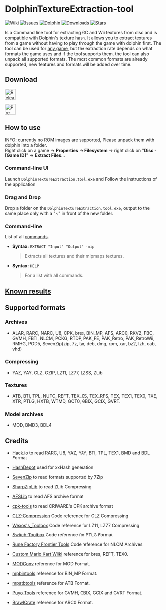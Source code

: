 # DolphinTextureExtraction-tool
[![Wiki](https://img.shields.io/badge/Wiki-grey)](https://github.com/Venomalia/DolphinTextureExtraction-tool/wiki)
[![Issues](https://img.shields.io/github/issues/Venomalia/DolphinTextureExtraction-tool?color=orange)](https://github.com/Venomalia/DolphinTextureExtraction-tool/issues)
[![Dolphin](https://img.shields.io/badge/Dolphin-Forum-88e)](https://forums.dolphin-emu.org/Thread-textureextraction-tool-v0-8-2-6)
[![Downloads](https://img.shields.io/github/downloads/Venomalia/DolphinTextureExtraction-tool/total?color=907&label=Downloads)](https://github.com/Venomalia/DolphinTextureExtraction-tool/releases)
[![Stars](https://img.shields.io/github/stars/Venomalia/DolphinTextureExtraction-tool?color=990&label=Stars)](https://github.com/Venomalia/DolphinTextureExtraction-tool/stargazers)

Is a Command line tool for extracting GC and Wii textures from disc and is compatible with Dolphin's texture hash.
It allows you to extract textures from a game without having to play through the game with dolphin first.
The tool can be used for [any game](https://github.com/Venomalia/DolphinTextureExtraction-tool/wiki/Known-results), but the extraction rate depends on what formats the game uses and if the tool supports them.
the tool can also unpack all supported formats.
The most common formats are already supported, new features and formats will be added over time.

## Download
[<img src="https://img.shields.io/github/v/release/Venomalia/DolphinTextureExtraction-tool?style=for-the-badge" alt="Release Download" height="34"/>](https://github.com/Venomalia/DolphinTextureExtraction-tool/releases/latest)

[<img src="https://img.shields.io/github/v/release/Venomalia/DolphinTextureExtraction-tool?include_prereleases&sort=semver&label=prerelease&style=for-the-badge" alt="Pre releases Download" height="34"/>](https://github.com/Venomalia/DolphinTextureExtraction-tool/releases/)

## How to use
INFO: currently no ROM images are supported, Please unpack them with dolphin into a folder.  
Right click on a game -> **Properties** -> **Filesystem** -> right click on "**Disc - [Game ID]**" -> **Extract Files**...

### Command-line UI
Launch `DolphinTextureExtraction.tool.exe` and
Follow the instructions of the application

### Drag and Drop
Drop a folder on the `DolphinTextureExtraction.tool.exe`,
output to the same place only with a "~" in front of the new folder.

### Command-line
List of all [commands](https://github.com/Venomalia/DolphinTextureExtraction-tool/wiki/Command-Line-Commands).

- **Syntax:** `EXTRACT "Input" "Output" -mip`
   > Extracts all textures and their mipmaps textures.

- **Syntax:** `HELP`
   > For a list with all commands.

## [Known results](https://github.com/Venomalia/DolphinTextureExtraction-tool/wiki/Known-results)

## Supported formats
### Archives
- ALAR, RARC, NARC, U8, CPK, bres, BIN_MP, AFS, ARC0, RKV2, FBC, GVMH, FBTI, NLCM, PCKG, RTDP, PAK_FE, PAK_Retro, PAK_RetroWii, RMHG, POD5, SevenZip(zip, 7z, tar, deb, dmg, rpm, xar, bz2, lzh, cab, vhd)
### Compressing
- YAZ, YAY, CLZ, GZIP, LZ11, LZ77, LZSS, ZLib
### Textures
- ATB, BTI, TPL, NUTC, REFT, TEX_KS, TEX_RFS, TEX, TEX1, TEX0, TXE, XTR, PTLG, HXTB, WTMD, GCT0, GBIX, GCIX, GVRT.
### Model archives
- MOD, BMD3, BDL4

## Credits
 
- [Hack.io](https://github.com/SuperHackio/Hack.io) to read RARC, U8, YAZ, YAY, BTI, TPL, TEX1, BMD and BDL Format

- [HashDepot](https://github.com/ssg/HashDepot) used for xxHash generation

- [SevenZip](https://github.com/adoconnection/SevenZipExtractor) to read formats supported by 7Zip
	
- [SharpZipLib](https://github.com/icsharpcode/SharpZipLib) to read ZLib Compressing
	
- [AFSLib](https://github.com/MaikelChan/AFSLib) to read AFS archive format

- [cpk-tools](https://github.com/ConnorKrammer/cpk-tools) to read CRIWARE's CPK archive format
	
- [CLZ-Compression](https://github.com/sukharah/CLZ-Compression) Code reference for CLZ Compressing

- [Wexos's_Toolbox](https://wiki.tockdom.com/wiki/Wexos's_Toolbox) Code reference for LZ11, LZ77 Compressing
	
- [Switch-Toolbox](https://github.com/KillzXGaming/Switch-Toolbox/blob/12dfbaadafb1ebcd2e07d239361039a8d05df3f7/File_Format_Library/FileFormats/NLG/MarioStrikers/StrikersRLT.cs) Code reference for PTLG Format
	
- [Rune Factory Frontier Tools](https://github.com/master801/Rune-Factory-Frontier-Tools) Code reference for NLCM Archives
	
- [Custom Mario Kart Wiiki](https://wiki.tockdom.com/wiki/BRRES_(File_Format)) reference for bres, REFT, TEX0.
	
- [MODConv](https://github.com/intns/MODConv) reference for MOD Format.
	
- [mpbintools](https://github.com/gamemasterplc/mpbintools) reference for BIN_MP Format.
	
- [mpatbtools](https://github.com/gamemasterplc/mpatbtools) reference for ATB Format.

- [Puyo Tools](https://github.com/nickworonekin/puyotools) reference for GVMH, GBIX, GCIX and GVRT Format.
	
- [BrawlCrate](https://github.com/soopercool101/BrawlCrate/blob/a0e5638c34bba0de783ece169d483ad7e7dcb016/BrawlLib/SSBB/ResourceNodes/Archives/ARCNode.cs) reference for ARC0 Format.